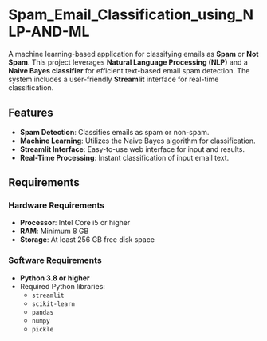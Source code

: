 # Spam_Email_Classification_using_NLP-AND-ML

A machine learning-based application for classifying emails as **Spam** or **Not Spam**. This project leverages **Natural Language Processing (NLP)** and a **Naive Bayes classifier** for efficient text-based email spam detection. The system includes a user-friendly **Streamlit** interface for real-time classification.  

## Features  
- **Spam Detection**: Classifies emails as spam or non-spam.  
- **Machine Learning**: Utilizes the Naive Bayes algorithm for classification.  
- **Streamlit Interface**: Easy-to-use web interface for input and results.  
- **Real-Time Processing**: Instant classification of input email text.  

## Requirements  
### Hardware Requirements  
- **Processor**: Intel Core i5 or higher  
- **RAM**: Minimum 8 GB  
- **Storage**: At least 256 GB free disk space  

### Software Requirements  
- **Python 3.8 or higher**  
- Required Python libraries:  
  - `streamlit`  
  - `scikit-learn`  
  - `pandas`  
  - `numpy`  
  - `pickle`  

